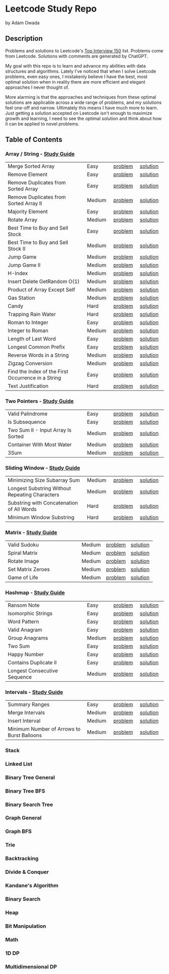 # Leetcode Study Repo

by Adam Owada

## Description

Problems and solutions to Leetcode's [Top Interview 150](https://leetcode.com/studyplan/top-interview-150/) list. Problems come from Leetcode. Solutions with comments are generated by ChatGPT.

My goal with this repo is to learn and advance my abilities with data structures and algorithms. Lately I've noticed that when I solve Leetcode problems, even easy ones, I mistakenly believe I have the best, most optimal solution when in reality there are more efficient and elegant approaches I never thought of.

More alarming is that the approaches and techniques from these optimal solutions are applicable across a wide range of problems, and my solutions feel one-off and narrow. Ultimately this means I have much more to learn. Just getting a solution accepted on Leetcode isn't enough to maximize growth and learning, I need to see the optimal solution and think about how it can be applied to novel problems.

## Table of Contents

<h3>Array / String - <a href="array-string/study-guide.md">Study Guide</a></h3>
<table style="width: 100%; table-layout: fixed; border-collapse: collapse;">
  <colgroup>
    <!-- Problem Name column takes 50% -->
    <col style="width: 50%;">
    <!-- The remaining columns take 16.66% each (roughly one-third of the remaining 50%) -->
    <col style="width: 16.66%;">
    <col style="width: 16.66%;">
    <col style="width: 16.66%;">
  </colgroup>
  <tbody>
    <tr>
      <td>Merge Sorted Array</td>
      <td>Easy</td>
      <td><a href="array-string/merge-sorted-array/problem.md">problem</a></td>
      <td><a href="array-string/merge-sorted-array/solution.md">solution</a></td>
    </tr>
    <tr>
      <td>Remove Element</td>
      <td>Easy</td>
      <td><a href="array-string/remove-element/problem.md">problem</a></td>
      <td><a href="array-string/remove-element/solution.md">solution</a></td>
    </tr>
    <tr>
      <td>Remove Duplicates from Sorted Array</td>
      <td>Easy</td>
      <td><a href="array-string/remove-duplicates-from-sorted-array/problem.md">problem</a></td>
      <td><a href="array-string/remove-duplicates-from-sorted-array/solution.md">solution</a></td>
    </tr>
    <tr>
      <td>Remove Duplicates from Sorted Array II</td>
      <td>Medium</td>
      <td><a href="array-string/remove-duplicates-from-sorted-array-ii/problem.md">problem</a></td>
      <td><a href="array-string/remove-duplicates-from-sorted-array-ii/solution.md">solution</a></td>
    </tr>
    <tr>
      <td>Majority Element</td>
      <td>Easy</td>
      <td><a href="array-string/majority-element/problem.md">problem</a></td>
      <td><a href="array-string/majority-element/solution.md">solution</a></td>
    </tr>
    <tr>
      <td>Rotate Array</td>
      <td>Medium</td>
      <td><a href="array-string/rotate-array/problem.md">problem</a></td>
      <td><a href="array-string/rotate-array/solution.md">solution</a></td>
    </tr>
    <tr>
      <td>Best Time to Buy and Sell Stock</td>
      <td>Easy</td>
      <td><a href="array-string/best-time-to-buy-and-sell-stock/problem.md">problem</a></td>
      <td><a href="array-string/best-time-to-buy-and-sell-stock/solution.md">solution</a></td>
    </tr>
    <tr>
      <td>Best Time to Buy and Sell Stock II</td>
      <td>Medium</td>
      <td><a href="array-string/best-time-to-buy-and-sell-stock-ii/problem.md">problem</a></td>
      <td><a href="array-string/best-time-to-buy-and-sell-stock-ii/solution.md">solution</a></td>
    </tr>
    <tr>
      <td>Jump Game</td>
      <td>Medium</td>
      <td><a href="array-string/jump-game/problem.md">problem</a></td>
      <td><a href="array-string/jump-game/solution.md">solution</a></td>
    </tr>
    <tr>
      <td>Jump Game II</td>
      <td>Medium</td>
      <td><a href="array-string/jump-game-ii/problem.md">problem</a></td>
      <td><a href="array-string/jump-game-ii/solution.md">solution</a></td>
    </tr>
    <tr>
      <td>H-Index</td>
      <td>Medium</td>
      <td><a href="array-string/h-index/problem.md">problem</a></td>
      <td><a href="array-string/h-index/solution.md">solution</a></td>
    </tr>
    <tr>
      <td>Insert Delete GetRandom O(1)</td>
      <td>Medium</td>
      <td><a href="array-string/insert-delete-getrandom-o1/problem.md">problem</a></td>
      <td><a href="array-string/insert-delete-getrandom-o1/solution.md">solution</a></td>
    </tr>
    <tr>
      <td>Product of Array Except Self</td>
      <td>Medium</td>
      <td><a href="array-string/product-of-array-except-self/problem.md">problem</a></td>
      <td><a href="array-string/product-of-array-except-self/solution.md">solution</a></td>
    </tr>
    <tr>
      <td>Gas Station</td>
      <td>Medium</td>
      <td><a href="array-string/gas-station/problem.md">problem</a></td>
      <td><a href="array-string/gas-station/solution.md">solution</a></td>
    </tr>
    <tr>
      <td>Candy</td>
      <td>Hard</td>
      <td><a href="array-string/candy/problem.md">problem</a></td>
      <td><a href="array-string/candy/solution.md">solution</a></td>
    </tr>
    <tr>
      <td>Trapping Rain Water</td>
      <td>Hard</td>
      <td><a href="array-string/trapping-rain-water/problem.md">problem</a></td>
      <td><a href="array-string/trapping-rain-water/solution.md">solution</a></td>
    </tr>
    <tr>
      <td>Roman to Integer</td>
      <td>Easy</td>
      <td><a href="array-string/roman-to-integer/problem.md">problem</a></td>
      <td><a href="array-string/roman-to-integer/solution.md">solution</a></td>
    </tr>
    <tr>
      <td>Integer to Roman</td>
      <td>Medium</td>
      <td><a href="array-string/integer-to-roman/problem.md">problem</a></td>
      <td><a href="array-string/integer-to-roman/solution.md">solution</a></td>
    </tr>
    <tr>
      <td>Length of Last Word</td>
      <td>Easy</td>
      <td><a href="array-string/length-of-last-word/problem.md">problem</a></td>
      <td><a href="array-string/length-of-last-word/solution.md">solution</a></td>
    </tr>
    <tr>
      <td>Longest Common Prefix</td>
      <td>Easy</td>
      <td><a href="array-string/longest-common-prefix/problem.md">problem</a></td>
      <td><a href="array-string/longest-common-prefix/solution.md">solution</a></td>
    </tr>
    <tr>
      <td>Reverse Words in a String</td>
      <td>Medium</td>
      <td><a href="array-string/reverse-words-in-a-string/problem.md">problem</a></td>
      <td><a href="array-string/reverse-words-in-a-string/solution.md">solution</a></td>
    </tr>
    <tr>
      <td>Zigzag Conversion</td>
      <td>Medium</td>
      <td><a href="array-string/zigzag-conversion/problem.md">problem</a></td>
      <td><a href="array-string/zigzag-conversion/solution.md">solution</a></td>
    </tr>
    <tr>
      <td>Find the Index of the First Occurrence in a String</td>
      <td>Easy</td>
      <td><a href="array-string/find-the-index-of-the-first-occurrence-in-a-string/problem.md">problem</a></td>
      <td><a href="array-string/find-the-index-of-the-first-occurrence-in-a-string/solution.md">solution</a></td>
    </tr>
    <tr>
      <td>Text Justification</td>
      <td>Hard</td>
      <td><a href="array-string/text-justification/problem.md">problem</a></td>
      <td><a href="array-string/text-justification/solution.md">solution</a></td>
    </tr>
  </tbody>
</table>

<h3>Two Pointers - <a href="two-pointers/study-guide.md">Study Guide</a></h3>
<table style="width: 100%; table-layout: fixed; border-collapse: collapse;">
  <colgroup>
    <!-- Problem Name column takes 50% -->
    <col style="width: 50%;">
    <!-- The remaining columns take 16.66% each (roughly one-third of the remaining 50%) -->
    <col style="width: 16.66%;">
    <col style="width: 16.66%;">
    <col style="width: 16.66%;">
  </colgroup>
  <tbody>
    <tr>
      <td><img width="882" height="0">Valid Palindrome</td>
      <td><img width="882" height="0">Easy</td>
      <td><a href="two-pointers/valid-palindrome/problem.md"><img width="882" height="0">problem</a></td>
      <td><a href="two-pointers/valid-palindrome/solution.md"><img width="882" height="0">solution</a></td>
    </tr>
    <tr>
      <td>Is Subsequence</td>
      <td>Easy</td>
      <td><a href="two-pointers/is-subsequence/problem.md">problem</a></td>
      <td><a href="two-pointers/is-subsequence/solution.md">solution</a></td>
    </tr>
    <tr>
      <td>Two Sum II - Input Array Is Sorted</td>
      <td>Medium</td>
      <td><a href="two-pointers/two-sum-ii-input-array-is-sorted/problem.md">problem</a></td>
      <td><a href="two-pointers/two-sum-ii-input-array-is-sorted/solution.md">solution</a></td>
    </tr>
    <tr>
      <td>Container With Most Water</td>
      <td>Medium</td>
      <td><a href="two-pointers/container-with-most-water/problem.md">problem</a></td>
      <td><a href="two-pointers/container-with-most-water/solution.md">solution</a></td>
    </tr>
    <tr>
      <td>3Sum</td>
      <td>Medium</td>
      <td><a href="two-pointers/3sum/problem.md">problem</a></td>
      <td><a href="two-pointers/3sum/solution.md">solution</a></td>
    </tr>
  </tbody>
</table>

<h3>Sliding Window - <a href="sliding-window/study-guide.md">Study Guide</a></h3>
<table style="width: 100%; table-layout: fixed; border-collapse: collapse;">
  <colgroup>
    <!-- Problem Name column takes 50% -->
    <col style="width: 50%;">
    <!-- The remaining columns take 16.66% each (roughly one-third of the remaining 50%) -->
    <col style="width: 16.66%;">
    <col style="width: 16.66%;">
    <col style="width: 16.66%;">
  </colgroup>
  <tbody>
    <tr>
      <td>Minimizing Size Subarray Sum</td>
      <td>Medium</td>
      <td><a href="sliding-window/minimizing-size-subarray-sum/problem.md">problem</a></td>
      <td><a href="sliding-window/minimizing-size-subarray-sum/solution.md">solution</a></td>
    </tr>
    <tr>
      <td>Longest Substring Without Repeating Characters</td>
      <td>Medium</td>
      <td><a href="sliding-window/longest-substring-without-repeating-characters/problem.md">problem</a></td>
      <td><a href="sliding-window/longest-substring-without-repeating-characters/solution.md">solution</a></td>
    </tr>
    <tr>
      <td>Substring with Concatenation of All Words</td>
      <td>Hard</td>
      <td><a href="sliding-window/substring-with-concatenation-of-all-words/problem.md">problem</a></td>
      <td><a href="sliding-window/substring-with-concatenation-of-all-words/solution.md">solution</a></td>
    </tr>
    <tr>
      <td>Minimum Window Substring</td>
      <td>Hard</td>
      <td><a href="sliding-window/minimum-window-substring/problem.md">problem</a></td>
      <td><a href="sliding-window/minimum-window-substring/solution.md">solution</a></td>
    </tr>
  </tbody>
</table>

<h3>Matrix - <a href="matrix/study-guide.md">Study Guide</a></h3>
<table style="width: 100%; table-layout: fixed; border-collapse: collapse;">
  <colgroup>
    <!-- Problem Name column takes 50% -->
    <col style="width: 50%;">
    <!-- The remaining columns take 16.66% each (roughly one-third of the remaining 50%) -->
    <col style="width: 16.66%;">
    <col style="width: 16.66%;">
    <col style="width: 16.66%;">
  </colgroup>
  <tbody>
    <tr>
      <td>Valid Sudoku</td>
      <td>Medium</td>
      <td><a href="matrix/valid-sudoku/problem.md">problem</a></td>
      <td><a href="matrix/valid-sudoku/solution.md">solution</a></td>
    </tr>
    <tr>
      <td>Spiral Matrix</td>
      <td>Medium</td>
      <td><a href="matrix/spiral-matrix/problem.md">problem</a></td>
      <td><a href="matrix/spiral-matrix/solution.md">solution</a></td>
    </tr>
    <tr>
      <td>Rotate Image</td>
      <td>Medium</td>
      <td><a href="matrix/rotate-image/problem.md">problem</a></td>
      <td><a href="matrix/rotate-image/solution.md">solution</a></td>
    </tr>
    <tr>
      <td>Set Matrix Zeroes</td>
      <td>Medium</td>
      <td><a href="matrix/set-matrix-zeroes/problem.md">problem</a></td>
      <td><a href="matrix/set-matrix-zeroes/solution.md">solution</a></td>
    </tr>
    <tr>
      <td>Game of Life</td>
      <td>Medium</td>
      <td><a href="matrix/game-of-life/problem.md">problem</a></td>
      <td><a href="matrix/game-of-life/solution.md">solution</a></td>
    </tr>
  </tbody>
</table>

<h3>Hashmap - <a href="hashmap/study-guide.md">Study Guide</a></h3>
<table style="width: 100%; table-layout: fixed; border-collapse: collapse;">
  <colgroup>
    <!-- Problem Name column takes 50% -->
    <col style="width: 50%;">
    <!-- The remaining columns take 16.66% each (roughly one-third of the remaining 50%) -->
    <col style="width: 16.66%;">
    <col style="width: 16.66%;">
    <col style="width: 16.66%;">
  </colgroup>
  <tbody>
    <tr>
      <td>Ransom Note</td>
      <td>Easy</td>
      <td><a href="hashmap/ransom-note/problem.md">problem</a></td>
      <td><a href="hashmap/ransom-note/solution.md">solution</a></td>
    </tr>
    <tr>
      <td>Isomorphic Strings</td>
      <td>Easy</td>
      <td><a href="hashmap/isomorphic-strings/problem.md">problem</a></td>
      <td><a href="hashmap/isomorphic-strings/solution.md">solution</a></td>
    </tr>
    <tr>
      <td>Word Pattern</td>
      <td>Easy</td>
      <td><a href="hashmap/word-pattern/problem.md">problem</a></td>
      <td><a href="hashmap/word-pattern/solution.md">solution</a></td>
    </tr>
    <tr>
      <td>Valid Anagram</td>
      <td>Easy</td>
      <td><a href="hashmap/valid-anagram/problem.md">problem</a></td>
      <td><a href="hashmap/valid-anagram/solution.md">solution</a></td>
    </tr>
    <tr>
      <td>Group Anagrams</td>
      <td>Medium</td>
      <td><a href="hashmap/group-anagrams/problem.md">problem</a></td>
      <td><a href="hashmap/group-anagrams/solution.md">solution</a></td>
    </tr>
    <tr>
      <td>Two Sum</td>
      <td>Easy</td>
      <td><a href="hashmap/two-sum/problem.md">problem</a></td>
      <td><a href="hashmap/two-sum/solution.md">solution</a></td>
    </tr>
    <tr>
      <td>Happy Number</td>
      <td>Easy</td>
      <td><a href="hashmap/happy-number/problem.md">problem</a></td>
      <td><a href="hashmap/happy-number/solution.md">solution</a></td>
    </tr>
    <tr>
      <td>Contains Duplicate II</td>
      <td>Easy</td>
      <td><a href="hashmap/contains-duplicate-ii/problem.md">problem</a></td>
      <td><a href="hashmap/contains-duplicate-ii/solution.md">solution</a></td>
    </tr>
    <tr>
      <td>Longest Consecutive Sequence</td>
      <td>Medium</td>
      <td><a href="hashmap/longest-consecutive-sequence/problem.md">problem</a></td>
      <td><a href="hashmap/longest-consecutive-sequence/solution.md">solution</a></td>
    </tr>
  </tbody>
</table>

<h3>Intervals - <a href="intervals/study-guide.md">Study Guide</a></h3>
<table style="width: 100%; table-layout: fixed; border-collapse: collapse;">
  <colgroup>
    <!-- Problem Name column takes 50% -->
    <col style="width: 50%;">
    <!-- The remaining columns take 16.66% each (roughly one-third of the remaining 50%) -->
    <col style="width: 16.66%;">
    <col style="width: 16.66%;">
    <col style="width: 16.66%;">
  </colgroup>
  <tbody>
    <tr>
      <td>Summary Ranges</td>
      <td>Easy</td>
      <td><a href="intervals/summary-ranges/problem.md">problem</a></td>
      <td><a href="intervals/summary-ranges/solution.md">solution</a></td>
    </tr>
    <tr>
      <td>Merge Intervals</td>
      <td>Medium</td>
      <td><a href="intervals/merge-intervals/problem.md">problem</a></td>
      <td><a href="intervals/merge-intervals/solution.md">solution</a></td>
    </tr>
    <tr>
      <td>Insert Interval</td>
      <td>Medium</td>
      <td><a href="intervals/insert-interval/problem.md">problem</a></td>
      <td><a href="intervals/insert-interval/solution.md">solution</a></td>
    </tr>
    <tr>
      <td>Minimum Number of Arrows to Burst Balloons</td>
      <td>Medium</td>
      <td><a href="intervals/minimum-number-of-arrows-to-burst-balloons/problem.md">problem</a></td>
      <td><a href="intervals/minimum-number-of-arrows-to-burst-balloons/solution.md">solution</a></td>
    </tr>
  </tbody>
</table>

### Stack

### Linked List

### Binary Tree General

### Binary Tree BFS

### Binary Search Tree

### Graph General

### Graph BFS

### Trie

### Backtracking

### Divide & Conquer

### Kandane's Algorithm

### Binary Search

### Heap

### Bit Manipulation

### Math

### 1D DP

### Multidimensional DP
